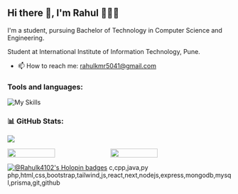 ## Hi there 👋, I'm Rahul 👩🏻‍💻
I'm a student, pursuing Bachelor of Technology in Computer Science and Engineering.

Student at International Institute of Information Technology, Pune.

- 📫 How to reach me: rahulkmr5041@gmail.com


<h3 align="left">Tools and languages: </h3>

![My Skills](https://skillicons.dev/icons?i=c++,py,java,html)

### 📊 GitHub Stats:

![](https://github-readme-stats.vercel.app/api/top-langs/?username=RahulK4102&theme=gotham&hide_border=false&include_all_commits=false&count_private=false&layout=compact)

<div style="display: flex; flex-direction: row;">

<img width="46%" src="https://github-readme-stats.vercel.app/api?username=RahulK4102&theme=gotham&hide_border=false&include_all_commits=false&count_private=false" />

<img width="46%" src="https://github-readme-streak-stats.herokuapp.com/?user=RahulK4102&theme=gotham&hide_border=false" />

</div>

[![@Rahulk4102's Holopin badges](https://holopin.me/rahulk4102)](https://holopin.io/@rahulk4102)
c,cpp,java,py
php,html,css,bootstrap,tailwind,js,react,next,nodejs,express,mongodb,mysql,prisma,git,github
